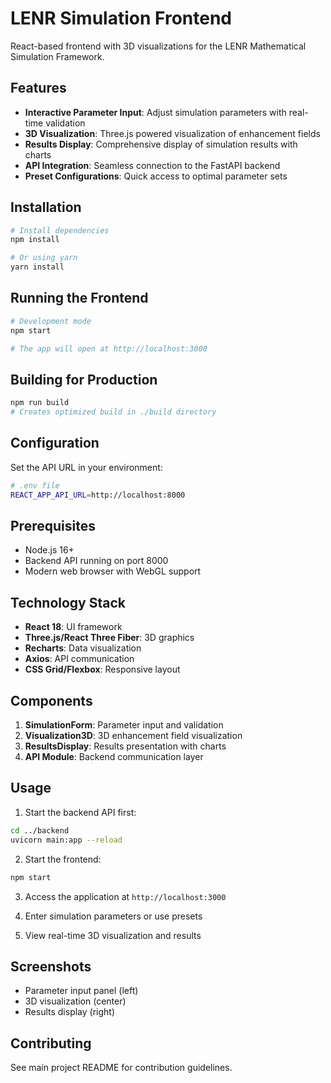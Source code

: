 # LENR Simulation Frontend

React-based frontend with 3D visualizations for the LENR Mathematical Simulation Framework.

## Features

- **Interactive Parameter Input**: Adjust simulation parameters with real-time validation
- **3D Visualization**: Three.js powered visualization of enhancement fields
- **Results Display**: Comprehensive display of simulation results with charts
- **API Integration**: Seamless connection to the FastAPI backend
- **Preset Configurations**: Quick access to optimal parameter sets

## Installation

```bash
# Install dependencies
npm install

# Or using yarn
yarn install
```

## Running the Frontend

```bash
# Development mode
npm start

# The app will open at http://localhost:3000
```

## Building for Production

```bash
npm run build
# Creates optimized build in ./build directory
```

## Configuration

Set the API URL in your environment:
```bash
# .env file
REACT_APP_API_URL=http://localhost:8000
```

## Prerequisites

- Node.js 16+
- Backend API running on port 8000
- Modern web browser with WebGL support

## Technology Stack

- **React 18**: UI framework
- **Three.js/React Three Fiber**: 3D graphics
- **Recharts**: Data visualization
- **Axios**: API communication
- **CSS Grid/Flexbox**: Responsive layout

## Components

1. **SimulationForm**: Parameter input and validation
2. **Visualization3D**: 3D enhancement field visualization  
3. **ResultsDisplay**: Results presentation with charts
4. **API Module**: Backend communication layer

## Usage

1. Start the backend API first:
```bash
cd ../backend
uvicorn main:app --reload
```

2. Start the frontend:
```bash
npm start
```

3. Access the application at `http://localhost:3000`

4. Enter simulation parameters or use presets

5. View real-time 3D visualization and results

## Screenshots

- Parameter input panel (left)
- 3D visualization (center)  
- Results display (right)

## Contributing

See main project README for contribution guidelines.
